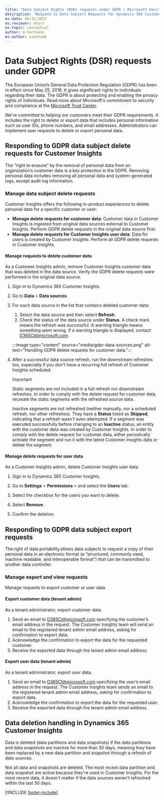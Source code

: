 ```yaml
---
title: "Data Subject Rights (DSR) requests under GDPR | Microsoft Docs"
description: "Respond to Data Subject Requests for Dynamics 365 Customer Insights."
ms.date: 08/31/2022
ms.reviewer: mhart
ms.topic: conceptual
author: m-hartmann
ms.author: wimohabb
---
```


# Data Subject Rights (DSR) requests under GDPR

The European Union’s General Data Protection Regulation (GDPR) has been in effect since May 25, 2018. It gives significant rights to individuals regarding their data. The GDPR is about protecting and enabling the privacy rights of individuals. Read more about Microsoft's commitment to security and compliance at the [Microsoft Trust Center](https://www.microsoft.com/trust-center).

We're committed to helping our customers meet their GDPR requirements. It includes the right to delete or export data that includes personal information such as user IDs, phone numbers, and email addresses. Administrators can implement user requests to delete or export personal data.

## Responding to GDPR data subject delete requests for Customer Insights

The “right to erasure” by the removal of personal data from an organization’s customer data is a key protection in the GDPR. Removing personal data includes removing all personal data and system-generated logs, except audit log information.

### Manage data subject delete requests

Customer Insights offers the following in-product experiences to delete personal data for a specific customer or user:

- **Manage delete requests for customer data**: Customer data in Customer Insights is ingested from original data sources external to Customer Insights. Perform GDPR delete requests in the original data source first.
- **Manage delete requests for Customer Insights user data**: Data for users is created by Customer Insights. Perform all GDPR delete requests in Customer Insights.

#### Manage requests to delete customer data

As a Customer Insights admin, remove Customer Insights customer data that was deleted in the data source. Verify the GDPR delete requests were performed in the original data source.

1. Sign in to Dynamics 365 Customer Insights.

1. Go to **Data** > **Data sources**.

1. For each data source in the list that contains deleted customer data:
   1. Select the data source and then select **Refresh**.
   1. Check the status of the data source under **Status**. A check mark means the refresh was successful. A warning triangle means something went wrong. If a warning triangle is displayed, contact D365CI@microsoft.com.

   :::image type="content" source="media/gdpr-data-sources.png" alt-text="Handling GDPR delete requests for customer data.":::

1. After a successful data source refresh, run the downstream refreshes too, especially if you don't have a recurring full refresh of Customer Insights scheduled.

   > [!IMPORTANT]
   > Static segments are not included in a full refresh nor downstream refreshes. In order to comply with the delete request for customer data, recreate the static segments with the refreshed source data.
   >
   > Inactive segments are not refreshed (neither manually, nor a scheduled refresh, nor other refreshes). They have a **Status** listed as **Skipped**, indicating that a refresh wasn't even attempted. If a segment was executed successfully before changing to an **Inactive** status, an entity with the customer data was created by Customer Insights. In order to comply with the delete request for customer data, either periodically activate the segment and run it with the latest Customer Insights data *or* delete the segment.

#### Manage delete requests for user data

As a Customer Insights admin, delete Customer Insights user data.

1. Sign in to Dynamics 365 Customer Insights.

1. Go to **Settings** > **Permissions** > and select the **Users** tab.

1. Select the checkbox for the users you want to delete.

1. Select **Remove**.

1. Confirm the deletion.

## Responding to GDPR data subject export requests

The right of data portability allows data subjects to request a copy of their personal data in an electronic format (a “structured, commonly used, machine readable, and interoperable format”) that can be transmitted to another data controller.

### Manage export and view requests

Manage requests to export customer or user data.

#### Export customer data (tenant admin)

As a tenant administrator, export customer data.

1. Send an email to D365CI@microsoft.com specifying the customer’s email address in the request. The Customer Insights team will send an email to the registered tenant admin email address, asking for confirmation to export data.
2. Acknowledge the confirmation to export the data for the requested customer.
3. Receive the exported data through the tenant admin email address.

#### Export user data (tenant admin)

As a tenant administrator, export user data.

1. Send an email to D365CI@microsoft.com specifying the user’s email address in the request. The Customer Insights team sends an email to the registered tenant admin email address, asking for confirmation to export data.
1. Acknowledge the confirmation to export the data for the requested user.
1. Receive the exported data through the tenant admin email address.

## Data deletion handling in Dynamics 365 Customer Insights

Data is deleted (data partitions and data snapshots) if the data partitions and data snapshots are inactive for more than 30 days, meaning they have been replaced by a new data partition and snapshot through a refresh of data sources.

Not all data and snapshots are deleted. The most recent data partition and data snapshot are active because they're used in Customer Insights. For the most recent data, it doesn't matter if the data sources weren't refreshed within the last 30 days.

[!INCLUDE [footer-include](includes/footer-banner.md)]
